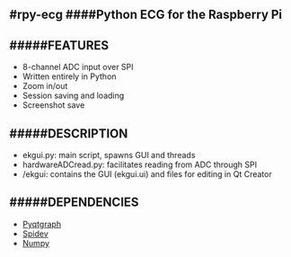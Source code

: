 #rpy-ecg 
####Python ECG for the Raspberry Pi
---

#####FEATURES
---
* 8-channel ADC input over SPI
* Written entirely in Python
* Zoom in/out
* Session saving and loading
* Screenshot save

#####DESCRIPTION
---
* ekgui.py: main script, spawns GUI and threads
* hardwareADCread.py: facilitates reading from ADC through SPI
* /ekgui: contains the GUI (ekgui.ui) and files for editing in Qt Creator

#####DEPENDENCIES
---
* [Pyqtgraph](http://www.pyqtgraph.org/)
* [Spidev](https://pypi.python.org/pypi/spidev)
* [Numpy](http://www.numpy.org/)
